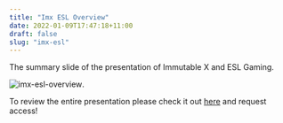 ```yaml
---
title: "Imx ESL Overview"
date: 2022-01-09T17:47:18+11:00
draft: false
slug: "imx-esl"
---
```


The summary slide of the presentation of Immutable X and ESL Gaming.

![imx-esl-overview](/images/imx-esl.png).

To review the entire presentation please check it out [here](https://docs.google.com/presentation/d/1YFqdp5JGQSsiS4g2flqzq6P_atZkHWx-1kDYp0ZxfaM/edit?usp=sharing) and request access!
